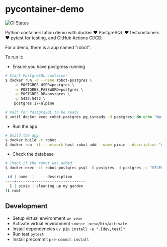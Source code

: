 # pycontainer-demo

![CI Status](https://github.com/ricky-lim/pycontainer-demo/actions/workflows/ci.yml/badge.svg)

Python containerization demo with docker ❤️ PostgreSQL ❤️ testcontainers ❤️ pytest for testing, and GitHub Actions CI/CD.

For a demo, there is a app named "robot".

To run it:

- Ensure you have postgress running

```bash
# Start PostgreSQL container
$ docker run -d --name robot-postgres \
    -e POSTGRES_USER=postgres \
    -e POSTGRES_PASSWORD=postgres \
    -e POSTGRES_DB=postgres \
    -p 5432:5432 \
    postgres:17-alpine

# Wait for PostgreSQL to be ready
$ until docker exec robot-postgres pg_isready -U postgres; do echo "Waiting for PostgreSQL..."; sleep 1; done
```

- Run the app

```bash
# Build the app
$ docker build -t robot .
$ docker run -it --network host robot add --name pixie --description "cleaning up my garden"
```

- Check the database

```bash
# Check if the robot was added
$ docker exec -it robot-postgres psql -U postgres -d postgres -c "SELECT * FROM robot;"

 id | name  |      description
----+-------+-----------------------
  1 | pixie | cleaning up my garden
(1 row)
```

## Development

- Setup virtual environment `uv venv`
- Activate virtual environment `source .venv/bin/activate`
- Install dependencies `uv pip install -e ".[dev,test]"`
- Run test `pytest`
- Install precommit `pre-commit install`
